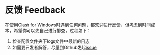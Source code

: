 # 反馈 Feedback

在使用Clash for Windows时遇到任何问题，都欢迎进行反馈，但考虑到时间成本，希望你可以先自己进行排查，过程如下：

1. 检查配置文件夹下logs文件中最新的日志
2. 如需要开发者解答，尽量到Github发起[issue](https://github.com/Fndroid/clash_for_windows_pkg/issues)

